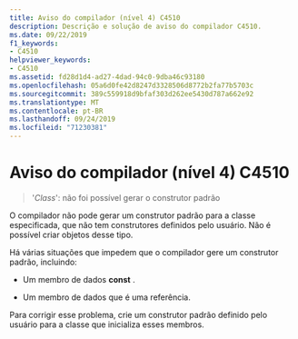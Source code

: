```yaml
---
title: Aviso do compilador (nível 4) C4510
description: Descrição e solução de aviso do compilador C4510.
ms.date: 09/22/2019
f1_keywords:
- C4510
helpviewer_keywords:
- C4510
ms.assetid: fd28d1d4-ad27-4dad-94c0-9dba46c93180
ms.openlocfilehash: 05a6d0fe42d8247d3328506d8772b2fa77b5703c
ms.sourcegitcommit: 389c559918d9bfaf303d262ee5430d787a662e92
ms.translationtype: MT
ms.contentlocale: pt-BR
ms.lasthandoff: 09/24/2019
ms.locfileid: "71230381"
---
```

# <a name="compiler-warning-level-4-c4510"></a>Aviso do compilador (nível 4) C4510

> '*Class*': não foi possível gerar o construtor padrão

O compilador não pode gerar um construtor padrão para a classe especificada, que não tem construtores definidos pelo usuário. Não é possível criar objetos desse tipo.

Há várias situações que impedem que o compilador gere um construtor padrão, incluindo:

- Um membro de dados **const** .

- Um membro de dados que é uma referência.

Para corrigir esse problema, crie um construtor padrão definido pelo usuário para a classe que inicializa esses membros.
